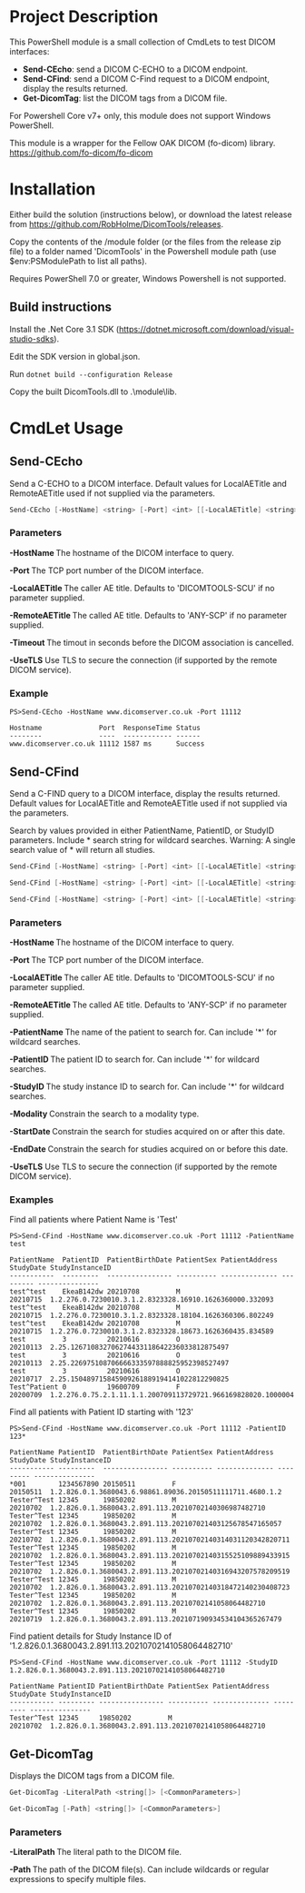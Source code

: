# Project Description
This PowerShell module is a small collection of CmdLets to test DICOM interfaces:

* __Send-CEcho__: send a DICOM C-ECHO to a DICOM endpoint.
* __Send-CFind__: send a DICOM C-Find request to a DICOM endpoint, display the results returned.
* __Get-DicomTag__: list the DICOM tags from a DICOM file.

For Powershell Core v7+ only, this module does not support Windows PowerShell.

This module is a wrapper for the Fellow OAK DICOM (fo-dicom) library. https://github.com/fo-dicom/fo-dicom

# Installation 
Either build the solution (instructions below), or download the latest release from https://github.com/RobHolme/DicomTools/releases. 

Copy the contents of the /module folder (or the files from the release zip file) to a folder named 'DicomTools' in the Powershell module path (use $env:PSModulePath to list all paths). 

Requires PowerShell 7.0 or greater, Windows Powershell is not supported.
## Build instructions
Install the .Net Core 3.1 SDK (https://dotnet.microsoft.com/download/visual-studio-sdks). 

Edit the SDK version in global.json. 

Run ```dotnet build --configuration Release```

Copy the built DicomTools.dll to .\module\lib.


# CmdLet Usage 

## Send-CEcho
Send a C-ECHO to a DICOM interface. Default values for LocalAETitle and RemoteAETitle used if not supplied via the parameters.
```Powershell
Send-CEcho [-HostName] <string> [-Port] <int> [[-LocalAETitle] <string>] [[-RemoteAETitle] <string>] [[-UseTLS]] [<CommonParameters>]
```
### Parameters
__-HostName <string>__ The hostname of the DICOM interface to query.

__-Port <int>__ The TCP port number of the DICOM interface.

__-LocalAETitle <string>__  The caller AE title. Defaults to 'DICOMTOOLS-SCU' if no parameter supplied.

__-RemoteAETitle <string>__ The called AE title. Defaults to 'ANY-SCP' if no parameter supplied.

__-Timeout <int>__ The timout in seconds before the DICOM association is cancelled.

__-UseTLS__ Use TLS to secure the connection (if supported by the remote DICOM service).

### Example
```
PS>Send-CEcho -HostName www.dicomserver.co.uk -Port 11112

Hostname              Port  ResponseTime Status
--------              ----  ------------ ------
www.dicomserver.co.uk 11112 1587 ms      Success
```


## Send-CFind
Send a C-FIND query to a DICOM interface, display the results returned. Default values for LocalAETitle and RemoteAETitle used if not supplied via the parameters.

Search by values provided in either PatientName, PatientID, or StudyID parameters. Include * search string for wildcard searches. Warning: A single search value of * will return all studies.

```Powershell
Send-CFind [-HostName] <string> [-Port] <int> [[-LocalAETitle] <string>] [[-RemoteAETitle] <string>] [-PatientName] <string> [[-Modality] <string>] [[-StartDate] <string>] [[-EndDate] <string>] [[-UseTLS]] [<CommonParameters>]

Send-CFind [-HostName] <string> [-Port] <int> [[-LocalAETitle] <string>] [[-RemoteAETitle] <string>] [-PatientID] <string> [[-Modality] <string>] [[-StartDate] <string>] [[-EndDate] <string>] [[-UseTLS]] [<CommonParameters>]

Send-CFind [-HostName] <string> [-Port] <int> [[-LocalAETitle] <string>] [[-RemoteAETitle] <string>] [-StudyID] <string> [[-Modality] <string>] [[-StartDate] <string>] [[-EndDate] <string>] [[-UseTLS]] [<CommonParameters>]
```

### Parameters
__-HostName <string>__ The hostname of the DICOM interface to query.

__-Port <int>__ The TCP port number of the DICOM interface.

__-LocalAETitle <string>__  The caller AE title. Defaults to 'DICOMTOOLS-SCU' if no parameter supplied.

__-RemoteAETitle <string>__ The called AE title. Defaults to 'ANY-SCP' if no parameter supplied.

__-PatientName <string>__ The name of the patient to search for. Can include '*' for wildcard searches.

__-PatientID <string>__ The patient ID to search for. Can include '*' for wildcard searches.

__-StudyID <string>__ The study instance ID to search for. Can include '*' for wildcard searches.

__-Modality <string>__ Constrain the search to a modality type.

__-StartDate <string>__ Constrain the search for studies acquired on or after this date.

__-EndDate <string>__ Constrain the search for studies acquired on or before this date.

__-UseTLS__ Use TLS to secure the connection (if supported by the remote DICOM service).

### Examples
Find all patients where Patient Name is 'Test'
```
PS>Send-CFind -HostName www.dicomserver.co.uk -Port 11112 -PatientName test

PatientName  PatientID  PatientBirthDate PatientSex PatientAddress StudyDate StudyInstanceID
-----------  ---------  ---------------- ---------- -------------- --------- ---------------
test^test    EkeaB142dw 20210708         M                         20210715  1.2.276.0.7230010.3.1.2.8323328.16910.1626360000.332093
test^test    EkeaB142dw 20210708         M                         20210715  1.2.276.0.7230010.3.1.2.8323328.18104.1626360306.802249
test^test    EkeaB142dw 20210708         M                         20210715  1.2.276.0.7230010.3.1.2.8323328.18673.1626360435.834589
test         3          20210616         O                         20210113  2.25.126710832706274433118642236033812875497
test         3          20210616         O                         20210113  2.25.226975108706666333597888825952398527497
test         3          20210616         O                         20210717  2.25.150489715845909261889194141022812290825
Test^Patient 0          19600709         F                         20200709  1.2.276.0.75.2.1.11.1.1.200709113729721.966169828020.1000004
```

Find all patients with Patient ID starting with '123'
```
PS>Send-CFind -HostName www.dicomserver.co.uk -Port 11112 -PatientID 123*

PatientName PatientID  PatientBirthDate PatientSex PatientAddress StudyDate StudyInstanceID
----------- ---------  ---------------- ---------- -------------- --------- ---------------
*001        1234567890 20150511         F                         20150511  1.2.826.0.1.3680043.6.98861.89036.20150511111711.4680.1.2
Tester^Test 12345      19850202         M                         20210702  1.2.826.0.1.3680043.2.891.113.20210702140306987482710
Tester^Test 12345      19850202         M                         20210702  1.2.826.0.1.3680043.2.891.113.202107021403125678547165057
Tester^Test 12345      19850202         M                         20210702  1.2.826.0.1.3680043.2.891.113.20210702140314031120342820711
Tester^Test 12345      19850202         M                         20210702  1.2.826.0.1.3680043.2.891.113.20210702140315525109889433915
Tester^Test 12345      19850202         M                         20210702  1.2.826.0.1.3680043.2.891.113.20210702140316943207578209519
Tester^Test 12345      19850202         M                         20210702  1.2.826.0.1.3680043.2.891.113.20210702140318472140230408723
Tester^Test 12345      19850202         M                         20210702  1.2.826.0.1.3680043.2.891.113.20210702141058064482710
Tester^Test 12345      19850202         M                         20210719  1.2.826.0.1.3680043.2.891.113.202107190934534104365267479
```

Find patient details for Study Instance ID of '1.2.826.0.1.3680043.2.891.113.20210702141058064482710'
```
PS>Send-CFind -HostName www.dicomserver.co.uk -Port 11112 -StudyID 1.2.826.0.1.3680043.2.891.113.20210702141058064482710

PatientName PatientID PatientBirthDate PatientSex PatientAddress StudyDate StudyInstanceID
----------- --------- ---------------- ---------- -------------- --------- ---------------
Tester^Test 12345     19850202         M                         20210702  1.2.826.0.1.3680043.2.891.113.20210702141058064482710
```


## Get-DicomTag
Displays the DICOM tags from a DICOM file. 

```Powershell
Get-DicomTag -LiteralPath <string[]> [<CommonParameters>]

Get-DicomTag [-Path] <string[]> [<CommonParameters>]
```

### Parameters
__-LiteralPath <string>__ The literal path to the DICOM file.

__-Path <string>__ The path of the DICOM file(s). Can include wildcards or regular expressions to specify multiple files.  